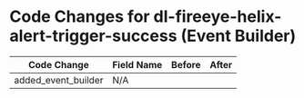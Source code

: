 # Code Changes for dl-fireeye-helix-alert-trigger-success (Event Builder)

| Code Change | Field Name | Before | After |
|-------------|------------|--------|-------|
| added_event_builder | N/A |  |  |